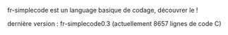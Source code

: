 fr-simplecode est un language basique de codage, découvrer le ! 

dernière version : fr-simplecode0.3 (actuellement 8657 lignes de code C)
